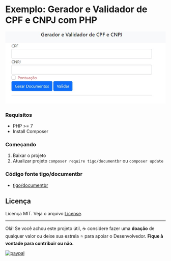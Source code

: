 # Exemplo: Gerador e Validador de CPF e CNPJ com PHP

[![example](https://github.com/tigoCaval/images/blob/main/web/geradorvalidador.jpg)](https://github.com/tigoCaval/example-documentbr)

### Requisitos

- PHP >= 7
- Install Composer

### Começando
1. Baixar o projeto 
2. Atualizar projeto ```composer require tigo/documentbr``` ou ```composer update```

### Código fonte tigo/documentbr

- [tigo/documentbr](https://github.com/tigoCaval/document-br)

## Licença

Licença MIT. Veja o arquivo [License](https://github.com/tigoCaval/example-documentbr/blob/main/LICENSE).

---
Olá! Se você achou este projeto útil, :coffee: considere fazer uma **doação** de qualquer valor ou deixe sua estrela :star: para apoiar o Desenvolvedor. **Fique à vontade para contribuir ou não.**

[![paypal](https://www.paypalobjects.com/pt_BR/i/btn/btn_donate_SM.gif)](https://www.paypal.com/donate?hosted_button_id=GNFS3L3FRC9K8)


